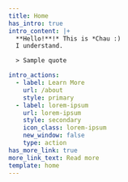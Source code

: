 ```yaml
---
title: Home
has_intro: true
intro_content: |+
  **Hello!**!* This is *Chau :)  
  I understand. 

  > Sample quote 

intro_actions:
  - label: Learn More
    url: /about
    style: primary
  - label: lorem-ipsum
    url: lorem-ipsum
    style: secondary
    icon_class: lorem-ipsum
    new_window: false
    type: action
has_more_link: true
more_link_text: Read more
template: home
---
```

